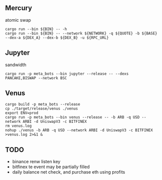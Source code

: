 ## Mercury
atomic swap
```
cargo run --bin ${BIN} -- -h
cargo run --bin ${BIN} -- --network ${NETWORK} -q ${QUOTE} -b ${BASE} --dex-a ${DEX_A} --dex-b ${DEX_B} -u ${RPC_URL}
```

## Jupyter
sandwidth 
```
cargo run -p meta_bots --bin jupyter --release -- --dexs PANCAKE,BISWAP --network BSC
```

## Venus
```
cargo build -p meta_bots --release
cp ./target/release/venus ./venus
export ENV=prod 
cargo run -p meta_bots --bin venus --release -- -b ARB -q USD --network ARBI -d UniswapV3 -c BITFINEX
rm venus.log
nohup ./venus -b ARB -q USD --network ARBI -d UniswapV3 -c BITFINEX >venus.log 2>&1 &
```

## TODO
- binance renw listen key
- bitfinex te event may be partially filled
- daily balance net check, and purchase eth using profits